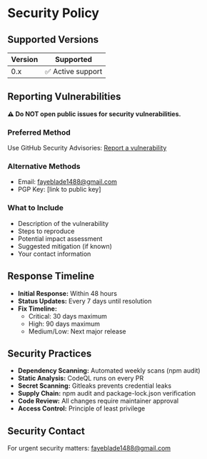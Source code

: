 # Security Policy

## Supported Versions

| Version | Supported          |
| ------- | ------------------ |
| 0.x     | ✅ Active support |

## Reporting Vulnerabilities

**⚠️ Do NOT open public issues for security vulnerabilities.**

### Preferred Method

Use GitHub Security Advisories: [Report a vulnerability](https://github.com/Fayeblade1488/Venice-ToolKit/security/advisories/new)

### Alternative Methods

- Email: fayeblade1488@gmail.com
- PGP Key: [link to public key]

### What to Include

- Description of the vulnerability
- Steps to reproduce
- Potential impact assessment
- Suggested mitigation (if known)
- Your contact information

## Response Timeline

- **Initial Response:** Within 48 hours
- **Status Updates:** Every 7 days until resolution
- **Fix Timeline:**
  - Critical: 30 days maximum
  - High: 90 days maximum
  - Medium/Low: Next major release

## Security Practices

- **Dependency Scanning:** Automated weekly scans (npm audit)
- **Static Analysis:** CodeQL runs on every PR
- **Secret Scanning:** Gitleaks prevents credential leaks
- **Supply Chain:** npm audit and package-lock.json verification
- **Code Review:** All changes require maintainer approval
- **Access Control:** Principle of least privilege

## Security Contact

For urgent security matters: fayeblade1488@gmail.com